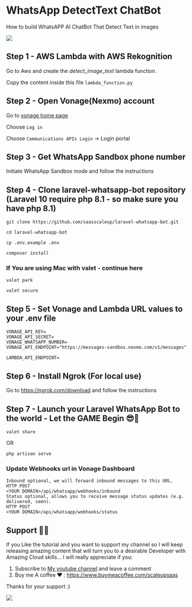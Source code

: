 # WhatsApp DetectText ChatBot

How to build WhatsAPP AI ChatBot That Detect Text in images 

<a href="https://www.buymeacoffee.com/scaleupsaas"><img src="https://img.buymeacoffee.com/button-api/?text=Buy me a coffee&emoji=&slug=scaleupsaas&button_colour=BD5FFF&font_colour=ffffff&font_family=Cookie&outline_colour=000000&coffee_colour=FFDD00" /></a>

## Step 1 - AWS Lambda with AWS Rekognition

Go to Aws and create the *detect_image_text* lambda function.

Copy the content inside this file `lambda_function.py`

## Step 2 - Open Vonage(Nexmo) account

Go to [vonage home page](https://www.vonage.com/)

Choose `Log in` 

Choose `Communications APIs Login` -> Login portal

## Step 3 - Get WhatsApp Sandbox phone number 

Initiate WhatsApp Sandbox mode and follow the instructions

## Step 4 - Clone laravel-whatsapp-bot repository (Laravel 10 require php 8.1 - so make sure you have php 8.1)

```
git clone https://github.com/saasscaleup/laravel-whatsapp-bot.git
```

```
cd laravel-whatsapp-bot 
```

```
cp .env.example .env
```

```
composer install
```

### If You are using Mac with valet - continue here
```
valet park
```

```
valet secure
```

## Step 5 - Set Vonage and Lambda URL values to your .env file

```
VONAGE_API_KEY=
VONAGE_API_SECRET=
VONAGE_WHATSAPP_NUMBER=
VONAGE_API_ENDPOINT="https://messages-sandbox.nexmo.com/v1/messages"

LAMBDA_API_ENDPOINT=
```

## Step 6 - Install Ngrok (For local use)

Go to https://ngrok.com/download and follow the instructions

## Step 7 - Launch your Laravel WhatsApp Bot to the world - Let the GAME Begin 😎🤖

```
valet share
```

OR 

```
php artisan serve
```

### Update Webhooks url in Vonage Dashboard

```
Inbound optional, we will forward inbound messages to this URL.
HTTP POST
<YOUR DOMAIN>/api/whatsapp/webhooks/inbound
Status optional, allows you to receive message status updates (e.g. delivered, seen).
HTTP POST
<YOUR DOMAIN>/api/whatsapp/webhooks/status
```

## Support 🙏😃
  
 If you Like the tutorial and you want to support my channel so I will keep releasing amazing content that will turn you to a desirable Developer with Amazing Cloud skills... I will really appreciate if you:
 
 1. Subscribe to [My youtube channel](http://www.youtube.com/@ScaleUpSaaS?sub_confirmation=1) and leave a comment 
 2. Buy me A coffee ❤️ : https://www.buymeacoffee.com/scaleupsaas

Thanks for your support :)

<a href="https://www.buymeacoffee.com/scaleupsaas"><img src="https://img.buymeacoffee.com/button-api/?text=Buy me a coffee&emoji=&slug=scaleupsaas&button_colour=FFDD00&font_colour=000000&font_family=Cookie&outline_colour=000000&coffee_colour=ffffff" /></a>

